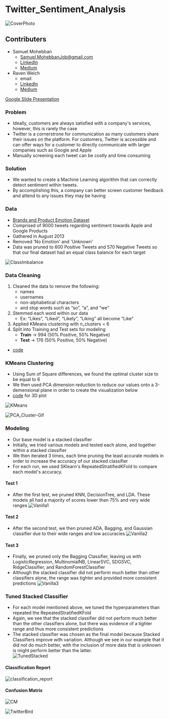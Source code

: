 # Twitter_Sentiment_Analysis

![CoverPhoto](figures/TwitterUnsplash.jpg)

## Contributers 
- Samuel Mohebban
  - Samuel.MohebbanJob@gmail.com
  - [LinkedIn](https://www.linkedin.com/in/samuel-mohebban-b50732139/) 
  - [Medium](https://medium.com/@HeeebsInc)
- Raven Welch
  - email 
  - [LinkedIn](https://www.linkedin.com/in/raven-welch/)
  - [Medium]()

[Google Slide Presentation](https://docs.google.com/presentation/d/15voSS3ctPLzh_cXnql9N3kaXL4PJ-3-6xRGRzFsgyzc/edit?usp=sharing)
### Problem 
- Ideally, customers are always satisfied with a company's services, however, this is rarely the case 
- Twitter is a cornerstrone for communication as many customers share their issues on the platform.  For customers, Twitter is accessible and can offer ways for a customer to directly communicate with larger companies such as Google and Apple
- Manually screening each tweet can be costly and time consuming 

### Solution 
- We wanted to create a Machine Learning algorithm that can correctly detect sentiment within tweets.  
- By accomplishing this, a company can better screen customer feedback and attend to any issues they may be having 

### Data 
- [Brands and Product Emotion Dataset](https://data.world/crowdflower/brands-and-product-emotions)
- Comprised of 9000 tweets regarding sentiment towards Apple and Google Products 
- Gathered in August 2013
- Removed 'No Emotion' and 'Unknown' 
- Data was pruned to 600 Positive Tweets and 570 Negative Tweets so that our final dataset had an equal class balance for each target

![ClassImbalance](figures/ClassImbalance.png)

### Data Cleaning 
1. Cleaned the data to remove the following: 
    - names
    - usernames
    - non-alphabetical characters
    - and stop words such as “so”, “a”, and “we”
2. Stemmed each word within our data
    - Ex: “Likes”, “Liked”, “Likely”, “Liking” all become “Like”
3. Applied KMeans clustering with n_clusters = 6 
4. Split into Training and Test sets for modeling 
      - **Train** → 994 (50% Positive, 50% Negative) 
      - **Test** → 176 (50% Positive, 50% Negative)
- [code](https://github.com/HeeebsInc/Google_Apple_Sentiment_Analysis/blob/master/Functions.py#L148)

### KMeans Clustering 

- Using Sum of Square differences, we found the optimal cluster size to be equal to 6 
- We then used PCA dimension reduction to reduce our values onto a 3-demensional plane in order to create the visualization below 
-  [code](ClusterViz.ipynb) for 3D plot

![KMeans](figures/KMeans.png)

![PCA_Cluster-Gif](figures/MyVideo_122.gif)


### Modeling 
- Our base model is a stacked classifier 
- Initially, we tried various models and tested each alone, and together within a stacked classifier 
- We then iterated 3 times, each time pruning the least accurate models in order to increase the accuracy of our stacked classifier 
- For each run, we used SKlearn's RepeatedStratifiedKFold to compare each model's accuracy.  
#### Test 1
- After the first test, we pruned KNN, DecisionTree, and LDA.  These models all had a majority of scores lower than 75% and very wide ranges
![Vanilla1](figures/VanillaResults1.png)

#### Test 2
- After the second test, we then pruned ADA, Bagging, and Gaussian classifier due to their wide ranges and low accuracies
![Vanilla2](figures/VanillaResults2.png)

#### Test 3
- Finally, we pruned only the Bagging Classifier, leaving us with LogisticRegression, MultinomialNB, LinearSVC, SDGSVC, RidgeClassifier, and RandomForestClassifier
- Although the stacked classifier did not perform much better than other classifiers alone, the range was tighter and provided more consistent predictions
![Vanilla3](figures/VanillaResults3.png)


### Tuned Stacked Classifier 
- For each model mentioned above, we tuned the hyperparameters than repeated the RepeatedStratifiedKFold 
- Again, we see that the stacked classifier did not perform much better than the other classifiers alone, but there was evidence of a tighter range and thus more consistent predictions
- The stacked classifier was chosen as the final model because Stacked Classifiers improve with variation.  Although we see in our example that it did not do much better, with the inclusion of more data that is unknown is might perform better than the latter.  
![TunedStacked](figures/TunedResults.png)

#### Classification Report 
![classification_report](figures/ClassificationReport.png) 

#### Confusion Matrix 
![CM](figures/StackedTunedCM.png)
















![TwitterBird](figures/BirdTwitter.jpg)

